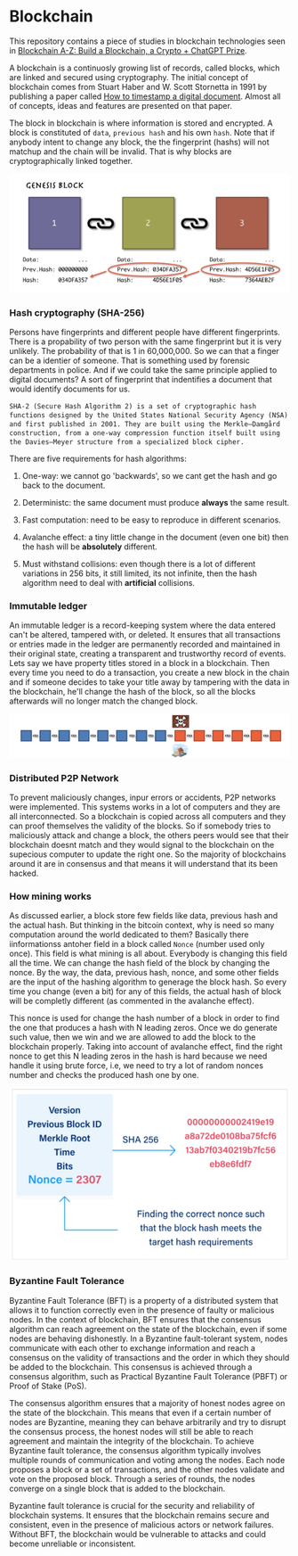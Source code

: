 # Blockchain

This repository contains a piece of studies in blockchain technologies seen in [Blockchain A-Z: Build a Blockchain, a Crypto + ChatGPT Prize](https://www.superdatascience.com/pages/blockchain).


A blockchain is a continuosly growing list of records, called blocks, which are linked and secured using cryptography. The initial concept of blockchain comes from Stuart Haber and W. Scott Stornetta in 1991 by publishing a paper called [How to timestamp a digital document](https://link.springer.com/article/10.1007/BF00196791). Almost all of concepts, ideas and features are presented on that paper. 


The block in blockchain is where information is stored and encrypted. A block is constituted of `data`, `previous hash` and his own `hash`. Note that if anybody intent to change any block, the the fingerprint (hashs) will not matchup and the chain will be invalid. That is why blocks are cryptographically linked together.

![Blockchain Blocks](assets/blockchain-blocks.png)


### Hash cryptography (SHA-256)

Persons have fingerprints and different people have different fingerprints. There is a propability of two person with the same fingerprint but it is very unlikely. The probability of that is 1 in 60,000,000. So we can that a finger can be a identier of someone. That is something used by forensic departments in police. And if we could take the same principle applied to digital documents? A sort of fingerprint that indentifies a document that would identify documents for us.

```
SHA-2 (Secure Hash Algorithm 2) is a set of cryptographic hash functions designed by the United States National Security Agency (NSA) and first published in 2001. They are built using the Merkle–Damgård construction, from a one-way compression function itself built using the Davies–Meyer structure from a specialized block cipher.
```

There are five requirements for hash algorithms:

1. One-way: we cannot go 'backwards', so we cant get the hash and go back to the document.

2. Deterministc: the same document must produce **always** the same result.

3. Fast computation: need to be easy to reproduce in different scenarios.

4. Avalanche effect: a tiny little change in the document (even one bit) then the hash will be **absolutely** different.

5. Must withstand collisions: even though there is a lot of different variations in 256 bits, it still limited, its not infinite, then the hash algorithm need to deal with **artificial** collisions. 

### Immutable ledger

An immutable ledger is a record-keeping system where the data entered can't be altered, tampered with, or deleted. It ensures that all transactions or entries made in the ledger are permanently recorded and maintained in their original state, creating a transparent and trustworthy record of events. Lets say we have property  titles stored in a block in a blockchain. Then every time you need to do a transaction, you create a new block in the chain and if someone decides to take your title away by tampering with the data in the blockchain, he'll change the hash of the block, so all the blocks afterwards will no longer match the changed block.

![Immutable Ledger](assets/immutable-ledger.png)


### Distributed P2P Network

To prevent maliciously changes, inpur errors or accidents, P2P networks were implemented. This systems works in a lot of computers and they are all interconnected. So a blockchain is copied across all computers and they can proof themselves the validity of the blocks. So if somebody tries to maliciously attack and change a block, the others peers would see that their blockchain doesnt match and they would signal to the blockchain on the supecious computer to update the right one. So the majority of blockchains around it are in consensus and that means it will understand that its been hacked.

### How mining works

As discussed earlier, a block store few fields like data, previous hash and the actual hash. But thinking in the bitcoin context, why is need so many computation around the world dedicated to them? Basically there iinformationss antoher field in a block called `Nonce` (number used only once). This field is what mining is all about. Everybody is changing this field all the time.  We can change the hash field of the block by changing the nonce. By the way, the data, previous hash, nonce, and some other fields are the input of the hashing algorithm to generage the block hash. So every time you change (even a bit) for any of this fields, the actual hash of block will be completly different (as commented in the avalanche effect).


This nonce is used for change the hash number of a block in order to find the one that produces a hash with N leading zeros. Once we do generate such value, then we win and we are allowed to add the block to the blockchain properly. Taking into account of avalanche effect, find the right nonce to get this N leading zeros in the hash is hard because we need handle it using brute force, i.e, we need to try a lot of random nonces number and checks the produced hash one by one.

![None](assets/nonce.jpg)

### Byzantine Fault Tolerance

Byzantine Fault Tolerance (BFT) is a property of a distributed system that allows it to function correctly even in the presence of faulty or malicious nodes. In the context of blockchain, BFT ensures that the consensus algorithm can reach agreement on the state of the blockchain, even if some nodes are behaving dishonestly. In a Byzantine fault-tolerant system, nodes communicate with each other to exchange information and reach a consensus on the validity of transactions and the order in which they should be added to the blockchain. This consensus is achieved through a consensus algorithm, such as Practical Byzantine Fault Tolerance (PBFT) or Proof of Stake (PoS).


The consensus algorithm ensures that a majority of honest nodes agree on the state of the blockchain. This means that even if a certain number of nodes are Byzantine, meaning they can behave arbitrarily and try to disrupt the consensus process, the honest nodes will still be able to reach agreement and maintain the integrity of the blockchain. To achieve Byzantine fault tolerance, the consensus algorithm typically involves multiple rounds of communication and voting among the nodes. Each node proposes a block or a set of transactions, and the other nodes validate and vote on the proposed block. Through a series of rounds, the nodes converge on a single block that is added to the blockchain.


Byzantine fault tolerance is crucial for the security and reliability of blockchain systems. It ensures that the blockchain remains secure and consistent, even in the presence of malicious actors or network failures. Without BFT, the blockchain would be vulnerable to attacks and could become unreliable or inconsistent.
